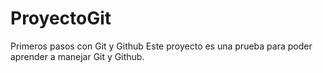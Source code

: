 # ProyectoGit
Primeros pasos con Git y Github
Este proyecto es una prueba para poder aprender a manejar Git y Github.
